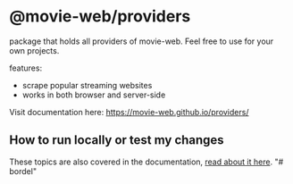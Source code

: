 # @movie-web/providers

package that holds all providers of movie-web.
Feel free to use for your own projects.

features:
- scrape popular streaming websites
- works in both browser and server-side

Visit documentation here: https://movie-web.github.io/providers/

## How to run locally or test my changes

These topics are also covered in the documentation, [read about it here](https://movie-web.github.io/providers/extra-topics/development).
"# bordel" 
